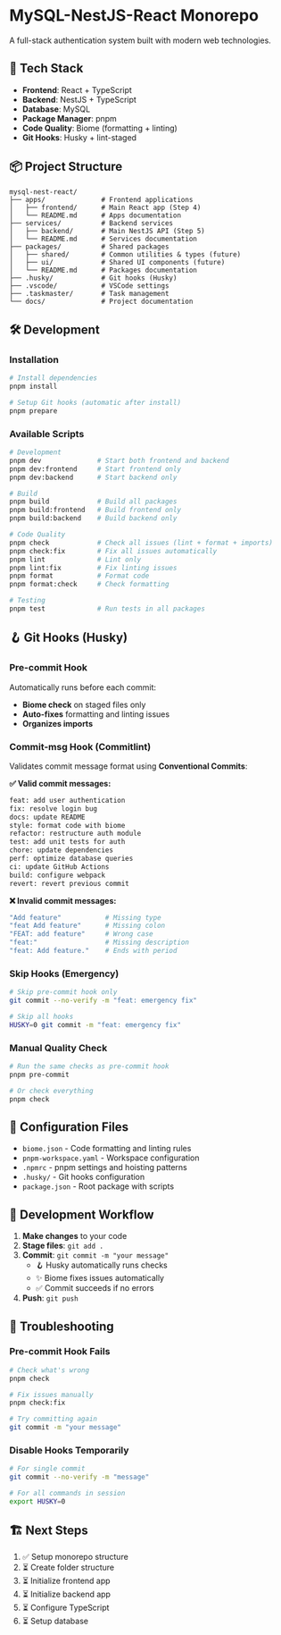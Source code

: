 # MySQL-NestJS-React Monorepo

A full-stack authentication system built with modern web technologies.

## 🚀 Tech Stack

- **Frontend**: React + TypeScript
- **Backend**: NestJS + TypeScript  
- **Database**: MySQL
- **Package Manager**: pnpm
- **Code Quality**: Biome (formatting + linting)
- **Git Hooks**: Husky + lint-staged

## 📦 Project Structure

```
mysql-nest-react/
├── apps/              # Frontend applications
│   ├── frontend/      # Main React app (Step 4)
│   └── README.md      # Apps documentation
├── services/          # Backend services  
│   ├── backend/       # Main NestJS API (Step 5)
│   └── README.md      # Services documentation
├── packages/          # Shared packages
│   ├── shared/        # Common utilities & types (future)
│   ├── ui/            # Shared UI components (future)
│   └── README.md      # Packages documentation
├── .husky/            # Git hooks (Husky)
├── .vscode/           # VSCode settings
├── .taskmaster/       # Task management
└── docs/              # Project documentation
```

## 🛠️ Development

### Installation

```bash
# Install dependencies
pnpm install

# Setup Git hooks (automatic after install)
pnpm prepare
```

### Available Scripts

```bash
# Development
pnpm dev              # Start both frontend and backend
pnpm dev:frontend     # Start frontend only
pnpm dev:backend      # Start backend only

# Build
pnpm build            # Build all packages
pnpm build:frontend   # Build frontend only
pnpm build:backend    # Build backend only

# Code Quality
pnpm check            # Check all issues (lint + format + imports)
pnpm check:fix        # Fix all issues automatically
pnpm lint             # Lint only
pnpm lint:fix         # Fix linting issues
pnpm format           # Format code
pnpm format:check     # Check formatting

# Testing
pnpm test             # Run tests in all packages
```

## 🪝 Git Hooks (Husky)

### Pre-commit Hook
Automatically runs before each commit:
- **Biome check** on staged files only
- **Auto-fixes** formatting and linting issues
- **Organizes imports**

### Commit-msg Hook (Commitlint)
Validates commit message format using **Conventional Commits**:

**✅ Valid commit messages:**
```bash
feat: add user authentication
fix: resolve login bug
docs: update README
style: format code with biome
refactor: restructure auth module
test: add unit tests for auth
chore: update dependencies
perf: optimize database queries
ci: update GitHub Actions
build: configure webpack
revert: revert previous commit
```

**❌ Invalid commit messages:**
```bash
"Add feature"           # Missing type
"feat Add feature"      # Missing colon
"FEAT: add feature"     # Wrong case
"feat:"                 # Missing description
"feat: Add feature."    # Ends with period
```

### Skip Hooks (Emergency)
```bash
# Skip pre-commit hook only
git commit --no-verify -m "feat: emergency fix"

# Skip all hooks
HUSKY=0 git commit -m "feat: emergency fix"
```

### Manual Quality Check
```bash
# Run the same checks as pre-commit hook
pnpm pre-commit

# Or check everything
pnpm check
```

## 🔧 Configuration Files

- `biome.json` - Code formatting and linting rules
- `pnpm-workspace.yaml` - Workspace configuration  
- `.npmrc` - pnpm settings and hoisting patterns
- `.husky/` - Git hooks configuration
- `package.json` - Root package with scripts

## 📝 Development Workflow

1. **Make changes** to your code
2. **Stage files**: `git add .`
3. **Commit**: `git commit -m "your message"`
   - 🪝 Husky automatically runs checks
   - ✨ Biome fixes issues automatically
   - ✅ Commit succeeds if no errors
4. **Push**: `git push`

## 🚫 Troubleshooting

### Pre-commit Hook Fails
```bash
# Check what's wrong
pnpm check

# Fix issues manually
pnpm check:fix

# Try committing again
git commit -m "your message"
```

### Disable Hooks Temporarily
```bash
# For single commit
git commit --no-verify -m "message"

# For all commands in session
export HUSKY=0
```

## 🏗️ Next Steps

1. ✅ Setup monorepo structure
2. ⏳ Create folder structure
3. ⏳ Initialize frontend app
4. ⏳ Initialize backend app
5. ⏳ Configure TypeScript
6. ⏳ Setup database
